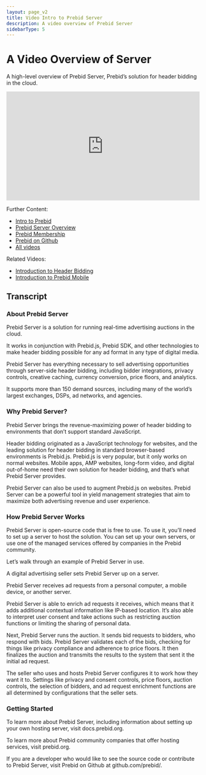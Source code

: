 ```yaml
---
layout: page_v2
title: Video Intro to Prebid Server
description: A video overview of Prebid Server
sidebarType: 5
---
```


# A Video Overview of Server

A high-level overview of Prebid Server, Prebid’s solution for header bidding in the cloud.

<div style="padding:56.25% 0 0 0;position:relative;"><iframe src="https://player.vimeo.com/video/822889941?h=71957861b5&amp;badge=0&amp;autopause=0&amp;player_id=0&amp;app_id=58479" frameborder="0" allow="autoplay; fullscreen; picture-in-picture" allowfullscreen style="position:absolute;top:0;left:0;width:100%;height:100%;" title="1.5_Intro-to-PBS_v6"></iframe></div><script src="https://player.vimeo.com/api/player.js"></script>

Further Content:
- [Intro to Prebid](/overview/intro.html)
- [Prebid Server Overview](/prebid-server/overview/prebid-server.html)
- [Prebid Membership](https://prebid.org/membership)
- [Prebid on Github](https://github.com/prebid)
- [All videos](/overview/all-videos.html)

Related Videos:
- [Introduction to Header Bidding](/overview/intro-to-header-bidding-video.html)
- [Introduction to Prebid Mobile](/prebid-mobile/prebid-mobile-video.html)

## Transcript

### About Prebid Server

Prebid Server is a solution for running real-time advertising auctions in the cloud. 

It works in conjunction with Prebid.js, Prebid SDK, and other technologies to make header bidding possible for any ad format in any type of digital media. 

Prebid Server has everything necessary to sell advertising opportunities through server-side header bidding, including bidder integrations, privacy controls, creative caching, currency conversion, price floors, and analytics.

It supports more than 150 demand sources, including many of the world’s largest exchanges, DSPs, ad networks, and agencies.

### Why Prebid Server?

Prebid Server brings the revenue-maximizing power of header bidding to environments that don’t support standard JavaScript. 

Header bidding originated as a JavaScript technology for websites, and the leading solution for header bidding in standard browser-based environments is Prebid.js. Prebid.js is very popular, but it only works on normal websites. Mobile apps, AMP websites, long-form video, and digital out-of-home need their own solution for header bidding, and that’s what Prebid Server provides.

Prebid Server can also be used to augment Prebid.js on websites. Prebid Server can be a powerful tool in yield management strategies that aim to maximize both advertising revenue and user experience.

### How Prebid Server Works
Prebid Server is open-source code that is free to use. To use it, you’ll need to set up a server to host the solution. You can set up your own servers, or use one of the managed services offered by companies in the Prebid community.

Let’s walk through an example of Prebid Server in use.

A digital advertising seller sets Prebid Server up on a server. 

Prebid Server receives ad requests from a personal computer, a mobile device, or another server. 

Prebid Server is able to enrich ad requests it receives, which means that it adds additional contextual information like IP-based location. It’s also able to interpret user consent and take actions such as restricting auction functions or limiting the sharing of personal data.

Next, Prebid Server runs the auction. It sends bid requests to bidders, who respond with bids. Prebid Server validates each of the bids, checking for things like privacy compliance and adherence to price floors. It then finalizes the auction and transmits the results to the system that sent it the initial ad request.

The seller who uses and hosts Prebid Server configures it to work how they want it to. Settings like privacy and consent controls, price floors, auction controls, the selection of bidders, and ad request enrichment functions are all determined by configurations that the seller sets.

### Getting Started
To learn more about Prebid Server, including information about setting up your own hosting server, visit docs.prebid.org.

To learn more about Prebid community companies that offer hosting services, visit prebid.org.

If you are a developer who would like to see the source code or contribute to Prebid Server, visit Prebid on Github at github.com/prebid/.
